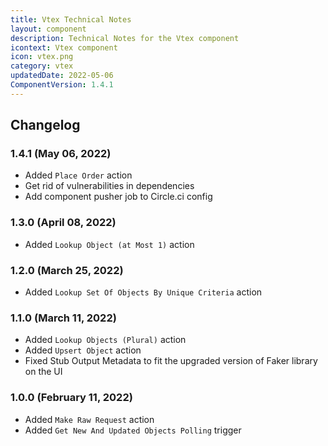 ```yaml
---
title: Vtex Technical Notes
layout: component
description: Technical Notes for the Vtex component
icontext: Vtex component
icon: vtex.png
category: vtex
updatedDate: 2022-05-06
ComponentVersion: 1.4.1
---
```


## Changelog

### 1.4.1 (May 06, 2022)

- Added `Place Order` action
- Get rid of vulnerabilities in dependencies
- Add component pusher job to Circle.ci config

### 1.3.0 (April 08, 2022)

* Added `Lookup Object (at Most 1)` action

### 1.2.0 (March 25, 2022)

* Added `Lookup Set Of Objects By Unique Criteria` action

### 1.1.0 (March 11, 2022)

* Added `Lookup Objects (Plural)` action
* Added `Upsert Object` action
* Fixed Stub Output Metadata to fit the upgraded version of Faker library on the UI

### 1.0.0 (February 11, 2022)

* Added `Make Raw Request` action
* Added `Get New And Updated Objects Polling` trigger
